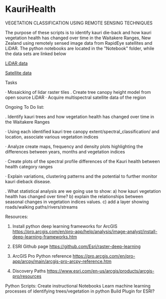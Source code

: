 # KauriHealth
VEGETATION CLASSIFICATION USING REMOTE SENSING TECHNIQUES

The purpose of these scripts is to identify kauri die-back and how kauri vegetation health has changed over time in the Waitakere Ranges, New Zealand using remotely sensed image data from RapidEye satellites and LiDAR. 
The python notebooks are located in the "Notebook" folder, while the data sets are linked below



 [LiDAR data](https://myvuwac-my.sharepoint.com/:u:/g/personal/lesterkerr_myvuw_ac_nz/EXymPkPEe9BCrnH71n80GYkB_CoTdf9m-UwqxUs2aNcYNg?e=VUKBAJ)
 
 [Satellite data](https://myvuwac-my.sharepoint.com/:f:/g/personal/lesterkerr_myvuw_ac_nz/EkTSzaaohuVHlaYjgjJFy-EB5KT6wbLNZZc5XKlLpk5XRA?e=6XcaDc)

Tasks	

·	   Mosaicking of lidar raster tiles
.    Create tree canopy height model from open source LiDAR
·	   Acquire multispectral satellite data of the region

Ongoing To Do list:
     
.    Identify kauri trees and how vegetation health has changed over time in the Waitakere Ranges

·	   Using each identified kauri tree canopy extent/spectral_classification/ and location, associate various vegetation indices

·	   Analyze create maps, frequency and density plots highlighting the differences between years, months and vegetation indices

·	   Create plots of the spectral profile differences of the Kauri health between health category ranges

·	   Explain variations, clustering patterns and the potential to further monitor kauri dieback disease.

.    What statistical analysis are we going use to show:
          a) how kauri vegetation health has changed over time?
          b) explain the relationships between seasonal changes in vegetation indices values.
          c) add a layer showing roads/walking paths/rivers/streams
     

Resources:
1) Install python deep learning frameworks for ArcGIS https://pro.arcgis.com/en/pro-app/help/analysis/image-analyst/install-deep-learning-frameworks.htm

2) ESRI Github page https://github.com/Esri/raster-deep-learning

3) ArcGIS Pro Python reference https://pro.arcgis.com/en/pro-app/arcpy/main/arcgis-pro-arcpy-reference.htm

4) Discovery Paths https://www.esri.com/en-us/arcgis/products/arcgis-pro/resources

Python Scripts:
Create instructional Notebooks 
Learn machine learning processes of identifying trees/vegetation in python
Build Plugin for ESRI? 
